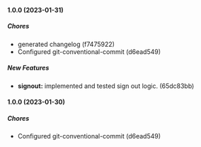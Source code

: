 #### 1.0.0 (2023-01-31)

##### Chores

*  generated changelog (f7475922)
*  Configured git-conventional-commit (d6ead549)

##### New Features

* **signout:**  implemented and tested sign out logic. (65dc83bb)

#### 1.0.0 (2023-01-30)

##### Chores

*  Configured git-conventional-commit (d6ead549)

